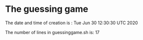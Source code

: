 # The guessing game 


The date and time of creation is :
Tue Jun 30 12:30:30 UTC 2020


The number of lines in guessinggame.sh is:
17

